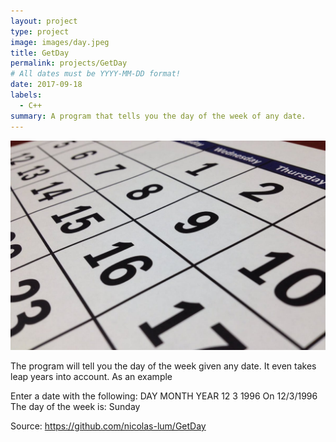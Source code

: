 ```yaml
---
layout: project
type: project
image: images/day.jpeg
title: GetDay
permalink: projects/GetDay
# All dates must be YYYY-MM-DD format!
date: 2017-09-18
labels:
  - C++
summary: A program that tells you the day of the week of any date.
---
```


<img class="ui image" src="https://github.com/nicolas-lum/nicolas-lum.github.io/blob/master/images/day.jpeg">

The program will tell you the day of the week given any date. It even takes leap years into account.
As an example

Enter a date with the following: DAY MONTH YEAR 
12 3 1996
On 12/3/1996 The day of the week is: Sunday


Source: https://github.com/nicolas-lum/GetDay

